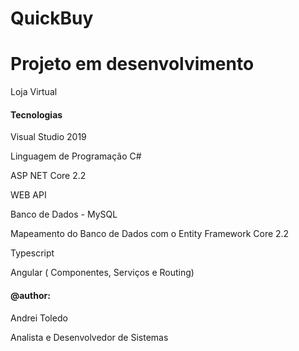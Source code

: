# QuickBuy

# Projeto em desenvolvimento

Loja Virtual

#### Tecnologias

Visual Studio 2019

Linguagem de Programação C# 

ASP NET Core 2.2

WEB API

Banco de Dados - MySQL

Mapeamento do Banco de Dados com o Entity Framework Core 2.2

Typescript

Angular ( Componentes, Serviços e Routing)




#### @author:
Andrei Toledo

Analista e Desenvolvedor de Sistemas



